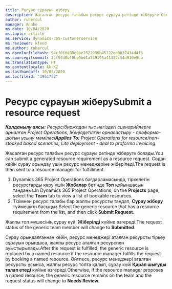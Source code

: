 ```yaml
---
title: Ресурс сұрауын жіберу
description: Жасалған ресурс талабын ресурс сұрауы ретінде жіберуге болады. Содан кейін сұрау орындау үшін ресурс менеджеріне жіберіледі.
author: ruhercul
manager: Annbe
ms.date: 10/04/2020
ms.topic: article
ms.service: dynamics-365-customerservice
ms.reviewer: kfend
ms.author: ruhercul
ms.openlocfilehash: 94cf0f0d88e9be2522936b45122ed0037434d4f3
ms.sourcegitcommit: 2cf93d8bf0be5b61a739195a41334c34d910e9ba
ms.translationtype: HT
ms.contentlocale: kk-KZ
ms.lasthandoff: 10/05/2020
ms.locfileid: "3961722"
---
```

# <a name="submit-a-resource-request"></a><span data-ttu-id="48c11-104">Ресурс сұрауын жіберу</span><span class="sxs-lookup"><span data-stu-id="48c11-104">Submit a resource request</span></span>

<span data-ttu-id="48c11-105">_**Қолданылу аясы:** Ресурс/биржадан тыс негіздегі сценарийлерге арналған Project Operations, Жеңілдетілген орналастыру - проформа-шотын ұсыну мәмілесі_</span><span class="sxs-lookup"><span data-stu-id="48c11-105">_**Applies To:** Project Operations for resource/non-stocked based scenarios, Lite deployment - deal to proforma invoicing_</span></span>

<span data-ttu-id="48c11-106">Жасалған ресурс талабын ресурс сұрауы ретінде жіберуге болады.</span><span class="sxs-lookup"><span data-stu-id="48c11-106">You can submit a generated resource requirement as a resource request.</span></span> <span data-ttu-id="48c11-107">Содан кейін сұрау орындау үшін ресурс менеджеріне жіберіледі.</span><span class="sxs-lookup"><span data-stu-id="48c11-107">The request is then sent to a resource manager for fulfillment.</span></span>

1. <span data-ttu-id="48c11-108">Dynamics 365 Project Operations бағдарламасында, тіркелетін ресурстарды көру үшін **Жобалар** бетінде **Топ** қойыншасын таңдаңыз.</span><span class="sxs-lookup"><span data-stu-id="48c11-108">In Dynamics 365 Project Operations, on the **Projects** page, select the **Team** tab to view a list of bookable resources.</span></span> 
2. <span data-ttu-id="48c11-109">Тізімнен ресурс талабы бар жалпы ресурсты таңдап, **Сұрау жіберу** түймешігін басыңыз.</span><span class="sxs-lookup"><span data-stu-id="48c11-109">Select the generic resource that has a resource requirement from the list, and then click **Submit Request**.</span></span>

<span data-ttu-id="48c11-110">Жалпы топ мүшесінің сұрау күйі **Жіберілді** күйіне өзгереді.</span><span class="sxs-lookup"><span data-stu-id="48c11-110">The request status of the generic team member will change to **Submitted**.</span></span>

<span data-ttu-id="48c11-111">Сұрау орындалғаннан кейін, ресурс менеджері аталған ресурсты тіркеу сұрауын орындаса, жалпы ресурс аталған ресурспен ауыстырылады.</span><span class="sxs-lookup"><span data-stu-id="48c11-111">After the request is fulfilled, the generic resource is replaced by a named resource if the resource manager fulfills the request by booking a named resource.</span></span> <span data-ttu-id="48c11-112">Әйтпесе, ресурс менеджері аталған ресурсты ұсынса, жалпы ресурс топта қалып, сұрау күйі **Қарап шығуды талап етеді** күйіне өзгереді.</span><span class="sxs-lookup"><span data-stu-id="48c11-112">Otherwise, if the resource manager proposes a named resource, the generic resource remains on the team and the request status will change to **Needs Review**.</span></span>
